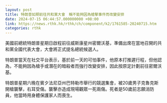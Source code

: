 ```yaml
---
layout: post
title: 特朗普如期前往共和黨大會　稱不能夠因為槍擊事件而改變安排
date: 2024-07-15 06:44:57.000000000 +08:00
link: https://news.rthk.hk/rthk/ch/component/k2/1761585-20240715.htm
categories: rthk
---
```


美國前總統特朗普星期日啟程前往威斯康星州密爾沃基，準備出席在當地召開的共和黨全國代表大會，大會將正式提名總統候選人。

特朗普當天在社交平台表示，基於前一天的可怕事件，他原本打推遲行程，但他認為，不能夠因為槍手或潛在的暗殺者而強行改變安排，因此按原定計劃前往密爾沃基。

特朗普星期六晚在賓夕法尼亞州巴特勒市舉行的競選集會，被20歲男子克魯克斯開槍襲擊，右耳受傷。襲擊亦造成現場觀眾一死兩傷。死者是50歲前志願消防員，他當時用身體保護家人而喪生。
